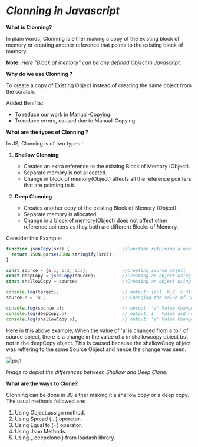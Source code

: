 # **_Clonning in Javascript_**

**What is Clonning?**

In plain words, Clonning is either making a copy of the existing block of memory or creating another reference that points to the existing block of memory.

**Note:** _Here "Block of memory" can be any defined Object in Javascript._

**Why do we use Clonning ?**

To create a copy of Existing Object instead of creating the same object from the scratch.<br>

Added Benifits:
* To reduce our work in Manual-Copying.
* To reduce errors, caused due to Manual-Copying.

**What are the types of Clonning ?**

In JS, Clonning is of two types :

1. **Shallow Clonning**
    * Creates an extra reference to the existing Block of Memory (Object).
    * Separate memory is not allocated.
    * Change in block of memory(Object) affects all the reference pointers that are pointing to it.

2. **Deep Clonning**
    * Creates another copy of the existing Block of Memory (Object).
    * Separate memory is allocated.
    * Change in a block of memory(Object) does not affect other reference pointers as they both are different Blocks of Memory.

Consider this Example:
```js
function jsonCopy(src) {                    //Function returning a new object copied using src object
  return JSON.parse(JSON.stringify(src));
}

const source = {a:1, b:2, c:3};             //Creating source object
const deepCopy = jsonCopy(source);          //Creating an object using deep Clone.
const shallowCopy = source;                 //Creating an object using shallow Clone.

console.log(target);                        // output: {a:1, b:2, c:3}
source.a = 'a';                             // Changing the value of 'a' in source object

console.log(source.a);                      // output: 'a' Value Changed
console.log(deepCopy.a);                    // output: 1   Value did not Change
console.log(shallowCopy.a);                 // output: 'a' Value Changed
```

Here in this above example,
When the value of 'a' is changed from a to 1 of source object, there is a change in the value of a in shallowcopy object but not in the deepCopy object. This is caused because the shallowCopy object was reffering to the same Source Object and hence the change was seen.

![pic1](https://miro.medium.com/max/488/0*RGt-o4ovYiIt_9nS.)

_Image to depict the differences between Shallow and Deep Clone._

**What are the ways to Clone?**

Clonning can be done in JS either making it a shallow copy or a deep copy. The usual methods followed are:

1. Using Object.assign method.
2. Using Spread (...) operator.
3. Using Equal to (=) operator.
4. Using Json Methods.
5. Using _.deepclone() from loadash library.

